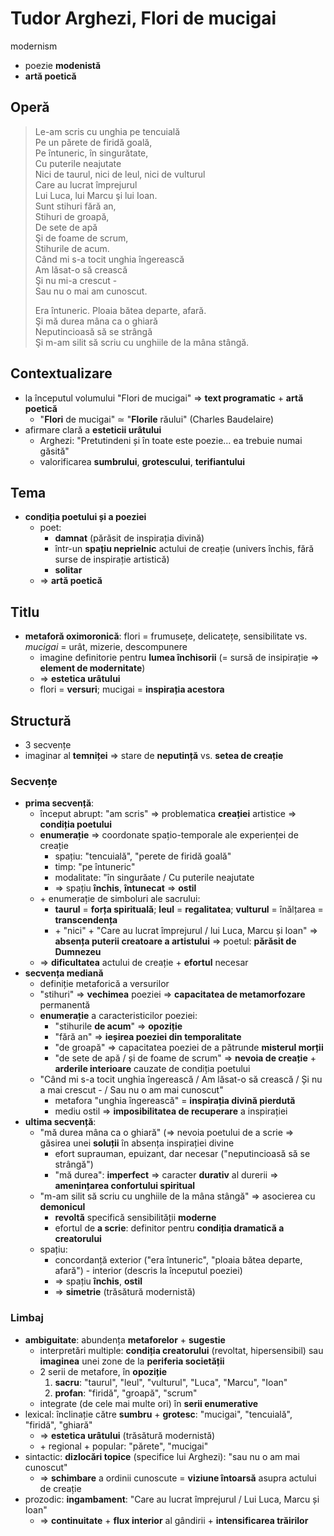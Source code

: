 Tudor Arghezi, Flori de mucigai
===
modernism

* poezie **modenistă**
* **artă poetică**

## Operă

> Le-am scris cu unghia pe tencuială  
> Pe un părete de firidă goală,  
> Pe întuneric, în singurătate,  
> Cu puterile neajutate  
> Nici de taurul, nici de leul, nici de vulturul  
> Care au lucrat împrejurul  
> Lui Luca, lui Marcu şi lui Ioan.  
> Sunt stihuri fără an,  
> Stihuri de groapă,  
> De sete de apă  
> Şi de foame de scrum,  
> Stihurile de acum.  
> Când mi s-a tocit unghia îngerească  
> Am lăsat-o să crească  
> Şi nu mi-a crescut -  
> Sau nu o mai am cunoscut.  
>  
> Era întuneric. Ploaia bătea departe, afară.  
> Şi mă durea mâna ca o ghiară  
> Neputincioasă să se strângă  
> Şi m-am silit să scriu cu unghiile de la mâna stângă.

## Contextualizare

* la începutul volumului "Flori de mucigai" ⇒ **text programatic** + **artă poetică**
	* "**Flori** de mucigai" ≃ "**Florile** răului" (Charles Baudelaire)
* afirmare clară a **esteticii urâtului**
	* Arghezi: "Pretutindeni și în toate este poezie... ea trebuie numai găsită"
	* valorificarea **sumbrului**, **grotescului**, **terifiantului**

## Tema

* **condiția poetului și a poeziei**
	* poet:
		* **damnat** (părăsit de inspirația divină)
		* într-un **spațiu neprielnic** actului de creație (univers închis, fără surse de inspirație artistică)
		* **solitar**
	* ⇒ **artă poetică**

## Titlu

* **metaforă oximoronică**: flori = frumusețe, delicatețe, sensibilitate vs. *mucigai* = urât, mizerie, descompunere
	* imagine definitorie pentru **lumea închisorii** (= sursă de insipirație ⇒ **element de modernitate**)
	* ⇒ **estetica urâtului**
	* flori = **versuri**; mucigai = **inspirația acestora**

## Structură

* 3 secvențe
* imaginar al **temniței** ⇒ stare de **neputință** vs. **setea de creație**

### Secvențe

* **prima secvență**:
	* început abrupt: "am scris" ⇒ problematica **creației** artistice ⇒ **condiția poetului**
	* **enumerație** ⇒ coordonate spațio-temporale ale experienței de creație
		* spațiu: "tencuială", "perete de firidă goală"
		* timp: "pe întuneric"
		* modalitate: "în singurăate / Cu puterile neajutate
		* ⇒ spațiu **închis**, **întunecat** ⇒ **ostil**
	* \+ enumerație de simboluri ale sacrului:
		* **taurul** = **forța spirituală**; **leul** = **regalitatea**; **vulturul** = înălțarea = **transcendența**
		* \+ "nici" + "Care au lucrat împrejurul / lui Luca, Marcu și Ioan" ⇒ **absența puterii creatoare a artistului** ⇒ poetul: **părăsit de Dumnezeu**
	* ⇒ **dificultatea** actului de creație + **efortul** necesar
* **secvența mediană**
	* definiție metaforică a versurilor
	* "stihuri" ⇒ **vechimea** poeziei ⇒ **capacitatea de metamorfozare** permanentă
	* **enumerație** a caracteristicilor poeziei:
		* "stihurile **de acum**" ⇒ **opoziție**
		* "fără an" ⇒ **ieșirea poeziei din temporalitate**
		* "de groapă" ⇒ capacitatea poeziei de a pătrunde **misterul morții**
		* "de sete de apă / și de foame de scrum" ⇒ **nevoia de creație** + **arderile interioare** cauzate de condiția poetului
	* "Când mi s-a tocit unghia îngerească / Am lăsat-o să crească / Și nu a mai crescut - / Sau nu o am mai cunoscut"
		* metafora "unghia îngerească" = **inspirația divină pierdută**
		* mediu ostil ⇒ **imposibilitatea de recuperare** a inspirației
* **ultima secvență**:
	* "mă durea mâna ca o ghiară" (⇒ nevoia poetului de a scrie ⇒ găsirea unei **soluții** în absența inspirației divine
		* efort suprauman, epuizant, dar necesar ("neputincioasă să se strângă")
		* "mă durea": **imperfect** ⇒ caracter **durativ** al durerii ⇒ **amenințarea confortului spiritual** 
	* "m-am silit să scriu cu unghiile de la mâna stângă" ⇒ asocierea cu **demonicul**
		* **revoltă** specifică sensibilității **moderne**
		* efortul de **a scrie**: definitor pentru **condiția dramatică a creatorului**
	* spațiu:
		* concordanță exterior ("era întuneric", "ploaia bătea departe, afară") - interior (descris la începutul poeziei)
		* ⇒ spațiu **închis**, **ostil**
		* ⇒ **simetrie** (trăsătură modernistă)

### Limbaj

* **ambiguitate**: abundența **metaforelor** + **sugestie**
	* interpretări multiple: **condiția creatorului** (revoltat, hipersensibil) sau **imaginea** unei zone de la **periferia societății**
	* 2 serii de metafore, în **opoziție**
		1. **sacru**: "taurul", "leul", "vulturul", "Luca", "Marcu", "Ioan"
		2. **profan**: "firidă", "groapă", "scrum"
	* integrate (de cele mai multe ori) în **serii enumerative**
* lexical: înclinație către **sumbru** + **grotesc**: "mucigai", "tencuială", "firidă", "ghiară"
	* ⇒ **estetica urâtului** (trăsătură modernistă)
	* \+ regional + popular: "părete", "mucigai"
* sintactic: **dizlocări topice** (specifice lui Arghezi): "sau nu o am mai cunoscut"
	* ⇒ **schimbare** a ordinii cunoscute = **viziune întoarsă** asupra actului de creație
* prozodic: **ingambament**: "Care au lucrat împrejurul / Lui Luca, Marcu și Ioan"
	* ⇒ **continuitate** + **flux interior** al gândirii + **intensificarea trăirilor**